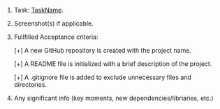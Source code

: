1. Task: [TaskName](https://ecomerce-team-name.atlassian.net/browse/TN-1).
2. Screenshot(s) if applicable.
3. Fullfilled Acceptance criteria:

   [+] A new GitHub repository is created with the project name.

   [+] A README file is initialized with a brief description of the project.

   [+] A .gitignore file is added to exclude unnecessary files and directories.

4. Any significant info (key moments, new dependencies/libriaries, etc.)
